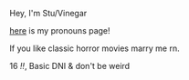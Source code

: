 Hey, I'm Stu/Vinegar

[here](https://en.pronouns.page/@Vinegr) is my pronouns page!

If you like classic horror movies marry me rn. 

16 *!!*, Basic DNI & don't be weird


<!---
Viinegar/Viinegar is a ✨ special ✨ repository because its `README.md` (this file) appears on your GitHub profile.
You can click the Preview link to take a look at your changes.
--->
